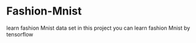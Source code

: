 # Fashion-Mnist
learn fashion Mnist data set
in this project you can learn fashion Mnist by tensorflow
